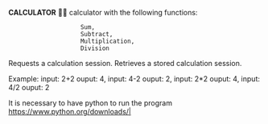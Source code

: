 **CALCULATOR** 🧠🧮
calculator with the following functions:

						Sum, 
						Subtract,  
						Multiplication, 
						Division

Requests a calculation session. Retrieves a stored calculation session.

Example: input: 2+2 ouput: 4, input: 4-2 ouput: 2, input: 2*2 ouput: 4, input: 4/2 ouput: 2

It is necessary to have python to run the program
https://www.python.org/downloads/|  